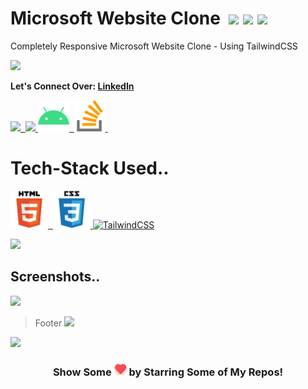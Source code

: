 # Microsoft Website Clone &nbsp;![](https://img.shields.io/badge/-HTML-black?style=flat&logo=Html5&logoColor=orange)&nbsp;![](https://img.shields.io/badge/-TailwindCSS-black?style=flat&logo=tailwindCSS&logoColor=blue)&nbsp;![](https://img.shields.io/badge/-JavaScript-black?style=flat&logo=JavaScript&logoColor=gold)
Completely Responsive Microsoft Website Clone - Using TailwindCSS


![](https://i.imgur.com/waxVImv.png)


<b>Let's Connect Over: [LinkedIn](https://www.linkedin.com/in/anshsinghsonkhia/)</b>


</a>
  <a href="https://www.linkedin.com/in/anshsinghsonkhia/">
  <img height="50" src="https://user-images.githubusercontent.com/46517096/166973395-19676cd8-f8ec-4abf-83ff-da8243505b82.png"/>&nbsp;
</a>
<a href="https://twitter.com/AnshSSonkhia">
  <img height="50" src="https://user-images.githubusercontent.com/46517096/166974271-91dfa250-d70b-4cb9-8707-f1bda1b708c3.png"/>
</a>
  <a href="https://g.dev/AnshSinghSonkhia">
  <img height="50" src="https://github.com/AnshSinghSonkhia/AnshSinghSonkhia/blob/main/icons/android.png"/>&nbsp;
</a>
<a href="https://stackoverflow.com/users/19728087/ansh-singh-sonkhia">
  <img height="50" src="https://github.com/AnshSinghSonkhia/AnshSinghSonkhia/blob/main/icons/stack-overflow.png"/>&nbsp;
</a>


# Tech-Stack Used..
[<img src="https://github.com/devicons/devicon/blob/master/icons/html5/html5-original-wordmark.svg" title="HTML" alt="HTML" width="60" height="60"/>&nbsp;
<img src="https://github.com/devicons/devicon/blob/master/icons/css3/css3-original-wordmark.svg" title="css3" alt="css3" width="60" height="60"/>&nbsp;<img src="https://cdn.jsdelivr.net/gh/devicons/devicon/icons/tailwindcss/tailwindcss-plain.svg" title="TailwindCSS" alt="TailwindCSS" width="60" height="60"/>](https://github.com/AnshSinghSonkhia/Facebook-Sign-up-Page-Clone-Using-TailwindCSS/blob/master/README.md)

<!--<img src="https://github.com/devicons/devicon/blob/master/icons/javascript/javascript-original.svg" title="JS" alt="JS" width="60" height="60"/>&nbsp;-->

![](https://i.imgur.com/waxVImv.png)



## Screenshots..
![](https://github.com/AnshSinghSonkhia/Facebook-Sign-up-Page-Clone-Using-TailwindCSS/blob/master/Screenshots/FacebookSignup1.png)

> Footer
![](https://github.com/AnshSinghSonkhia/Facebook-Sign-up-Page-Clone-Using-TailwindCSS/blob/master/Screenshots/FacebookSignup-Footer.png)



![](https://i.imgur.com/waxVImv.png)




<div align="center">

<h3> Show Some <img src="https://github.com/AnshSinghSonkhia/AnshSinghSonkhia/blob/main/icons/love.png" title="Love" alt="Love" width="20" height="20"/> by Starring Some of My Repos! </h3>

</div>

